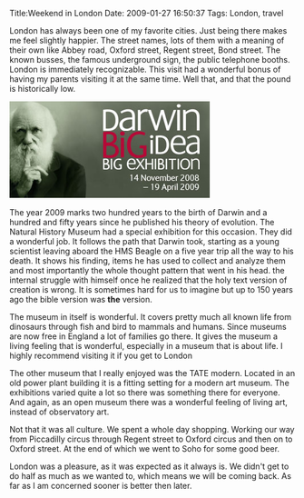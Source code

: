 Title:Weekend in London
Date: 2009-01-27 16:50:37
Tags: London, travel

London has always been one of my favorite cities. Just being there makes me
feel slightly happier. The street names, lots of them with a meaning of their
own like Abbey road, Oxford street, Regent street, Bond street. The known
busses, the famous underground sign, the public telephone booths. London is
immediately recognizable. This visit had a wonderful bonus of having my
parents visiting it at the same time. Well that, and that the pound is
historically low.

![darwin-exhibition-home_12310_1.jpg](/images/darwin-exhibition-home-12310-1.jpg)

The year 2009 marks two hundred years to the birth of Darwin and a hundred and
fifty years since he published his theory of evolution. The Natural History
Museum had a special exhibition for this occasion. They did a wonderful job.
It follows the path that Darwin took, starting as a young scientist leaving
aboard the HMS Beagle on a five year trip all the way to his death. It shows
his finding, items he has used to collect and analyze them and most
importantly the whole thought pattern that went in his head. the internal
struggle with himself once he realized that the holy text version of creation
is wrong. It is sometimes hard for us to imagine but up to 150 years ago the
bible version was **the** version.

The museum in itself is wonderful. It covers pretty much all known life from
dinosaurs through fish and bird to mammals and humans. Since museums are now
free in England a lot of families go there. It gives the museum a living
feeling that is wonderful, especially in a museum that is about life. I highly
recommend visiting it if you get to London

The other museum that I really enjoyed was the TATE modern. Located in an old
power plant building it is a fitting setting for a modern art museum. The
exhibitions varied quite a lot so there was something there for everyone. And
again, as an open museum there was a wonderful feeling of living art, instead
of observatory art.

Not that it was all culture. We spent a whole day shopping. Working our way
from Piccadilly circus through Regent street to Oxford circus and then on to
Oxford street. At the end of which we went to Soho for some good beer.

London was a pleasure, as it was expected as it always is. We didn't get to do
half as much as we wanted to, which means we will be coming back. As far as I
am concerned sooner is better then later.

